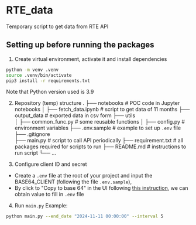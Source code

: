 # RTE_data
Temporary script to get data from RTE API
## Setting up before running the packages

1. Create virtual environment, activate it and install dependencies

```bash
python -m venv .venv
source .venv/bin/activate
pip3 install -r requirements.txt
```
Note that Python version used is 3.9

2. Repository (temp) structure
    .
    ├── notebooks               # POC code in Jupyter notebooks
    │   ├── fetch_data.ipynb    # script to get data of 11 months
    ├── output_data             # exported data in csv form
    ├── utils               
    │   ├── common_func.py      # some reusable functions 
    │   ├── config.py           # environment variables
    ├── .env.sample             # example to set up `.env` file
    ├── .gitignore              
    ├── main.py                 # script to call API periodically
    ├── requirement.txt         # all packages required for scripts to run 
    ├── README.md               # instructions to run script
    └── ...

3. Configure client ID and secret

- Create a `.env` file at the root of your project and input the BASE64_CLIENT (following the file `.env.sample`), 
- By click to "Copy to base 64" in the UI following [this instruction](https://data.rte-france.org/documents/20182/22648/EN_GuideOauth2_v5.1.pdf/54d3d183-f20f-4290-9417-bcae122b9e46), we can obtain value to fill in `.env` file

4. Run `main.py`
Example:
```bash
python main.py --end_date "2024-11-11 00:00:00" --interval 5
```